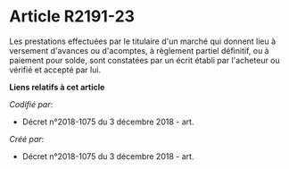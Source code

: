 # Article R2191-23

Les prestations effectuées par le titulaire d'un marché qui donnent lieu à versement d'avances ou d'acomptes, à règlement
partiel définitif, ou à paiement pour solde, sont constatées par un écrit établi par l'acheteur ou vérifié et accepté par
lui.

**Liens relatifs à cet article**

_Codifié par_:

  - Décret n°2018-1075 du 3 décembre 2018 - art.

_Créé par_:

  - Décret n°2018-1075 du 3 décembre 2018 - art.
